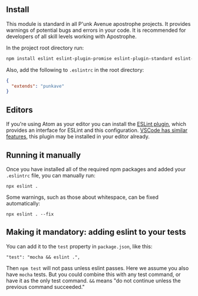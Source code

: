 ## Install

This module is standard in all P'unk Avenue apostrophe projects. It provides warnings of potential bugs and errors in your code. It is recommended for developers of all skill levels working with Apostrophe.

In the project root directory run:

```bash
npm install eslint eslint-plugin-promise eslint-plugin-standard eslint-plugin-react eslint-config-standard eslint-config-punkave --save-dev
```

Also, add the following to `.eslintrc` in the root directory:

```json
{
  "extends": "punkave"
}
```

## Editors

If you're using Atom as your editor you can install the [ESLint plugin](https://atom.io/packages/linter-eslint), which provides an interface for ESLint and this configuration. [VSCode has similar features](https://github.com/Microsoft/vscode-eslint), this plugin may be installed in your editor already.

## Running it manually

Once you have installed all of the required npm packages and added your `.eslintrc` file, you can manually run:

```
npx eslint .
```

Some warnings, such as those about whitespace, can be fixed automatically:

```
npx eslint . --fix
```

## Making it mandatory: adding eslint to your tests

You can add it to the `test` property in `package.json`, like this:

```
"test": "mocha && eslint .",
```

Then `npm test` will not pass unless eslint passes. Here we assume you also have `mocha` tests. But you could combine this with any test command, or have it as the only test command. `&&` means "do not continue unless the previous command succeeded."
